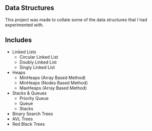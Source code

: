 ## Data Structures
This project was made to collate some of the data structures that I had experimented with.

## Includes
- Linked Lists
    - Circular Linked List
    - Doubly Linked List
    - Singly Linked List
- Heaps
    - MinHeaps (Array Based Method)
    - MinHeaps (Nodes Based Method)
    - MaxHeaps (Array Based Method)
- Stacks & Queues
    - Priority Queue
    - Queue
    - Stacks
- Binary Search Trees
- AVL Trees
- Red Black Trees